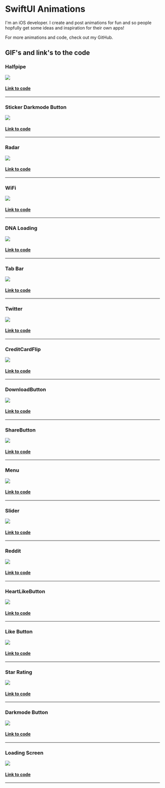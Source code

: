 # SwiftUI Animations


I'm an iOS developer. I create and post animations for fun and so people hopfully get some ideas and inspiration for their own apps!  

For more animations and code, check out my GitHub.


## GIF's and link's to the code

### Halfpipe
![](Gifs/halfpipe.gif)
#### [Link to code](https://github.com/Chameera-de/SWIFT-UI-Animations/tree/main/Animations/HalfpipeLoading)
---
### Sticker Darkmode Button
![](Gifs/darkmode.gif)
#### [Link to code](https://github.com/Chameera-de/SWIFT-UI-Animations/tree/main/Animations/DarkmodeToggle)
---
### Radar
![](Gifs/Radar.gif)
#### [Link to code](https://github.com/Chameera-de/SWIFT-UI-Animations/tree/main/Animations/Radar)
---
### WiFi
![](Gifs/Wifi.gif)
#### [Link to code](https://github.com/Chameera-de/SWIFT-UI-Animations/tree/main/Animations/Wifi)
---
### DNA Loading
![](Gifs/DNALoading.gif)
#### [Link to code](https://github.com/Chameera-de/SWIFT-UI-Animations/tree/main/Animations/DNALoading)
---
### Tab Bar
![](Gifs/TabBar.gif)
#### [Link to code](https://github.com/Chameera-de/SWIFT-UI-Animations/tree/main/TabBar)
---
### Twitter
![](Gifs/twitter.gif)
#### [Link to code](https://github.com/InnAppsCoding/SwiftUI-Animations/tree/master/Animations/ShareTwitter)
---
### CreditCardFlip
![](Gifs/CreditCardFlip.gif)
#### [Link to code](https://github.com/InnAppsCoding/SwiftUI-Animations/tree/master/Animations/CreditCardFlip)
---
### DownloadButton
![](Gifs/DownloadButton.gif)
#### [Link to code](https://github.com/InnAppsCoding/SwiftUI-Animations/tree/master/Animations/Download%20Button)
---
### ShareButton
![](Gifs/ShareButton.gif)
#### [Link to code](https://github.com/InnAppsCoding/SwiftUI-Animations/tree/master/Animations/Share%20Button)
---
### Menu
![](Gifs/Menu.gif)
#### [Link to code](https://github.com/InnAppsCoding/SwiftUI-Animations/tree/master/Animations/Menu)
---
### Slider
![](Gifs/Slider.gif)
#### [Link to code](https://github.com/InnAppsCoding/SwiftUI-Animations/tree/master/Animations/Slider)
---
### Reddit
![](Gifs/reddit.gif)
#### [Link to code](https://github.com/InnAppsCoding/SwiftUI-Animations/tree/master/Animations/Reddit)
---
### HeartLikeButton
![](Gifs/HeartButton.gif)
#### [Link to code](https://github.com/InnAppsCoding/SwiftUI-Animations/tree/master/Animations/HeartButton)
---
### Like Button
![](Gifs/LikeButton.gif)
#### [Link to code](https://github.com/InnAppsCoding/SwiftUI-Animations/tree/master/Animations/LikeButton)
---
### Star Rating
![](Gifs/StarRating.gif)
#### [Link to code](https://github.com/InnAppsCoding/SwiftUI-Animations/tree/master/Animations/StarRating)
---
### Darkmode Button
![](Gifs/ToggleButton.gif)
#### [Link to code](https://github.com/InnAppsCoding/SwiftUI-Animations/tree/master/Animations/DarkmodeToggle)
---
### Loading Screen
![](Gifs/LoadingScreen.gif)
#### [Link to code](https://github.com/InnAppsCoding/SwiftUI-Animations/tree/master/Animations/LoadingScreen)
---
